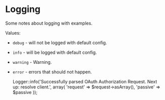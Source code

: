 # Logging

Some notes about logging with examples.



Values:

* `debug` - will not be logged with default config.
* `info` - will be logged with default config.
* `warning` - Warning.
* `error` - errors that should not happen.



	Logger::info('Successfully parsed OAuth Authorization Request. Next up: resolve client.', array(
		'request' => $request->asArray(),
		'passive' => $passive
	));



